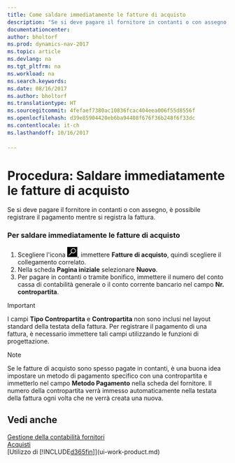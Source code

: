 ```yaml
---
title: Come saldare immediatamente le fatture di acquisto
description: "Se si deve pagare il fornitore in contanti o con assegno, è possibile effettuare la necessaria registrazione contemporaneamente a quella della fattura."
documentationcenter: 
author: bholtorf
ms.prod: dynamics-nav-2017
ms.topic: article
ms.devlang: na
ms.tgt_pltfrm: na
ms.workload: na
ms.search.keywords: 
ms.date: 08/16/2017
ms.author: bholtorf
ms.translationtype: HT
ms.sourcegitcommit: 4fefaef7380ac10836fcac404eea006f55d8556f
ms.openlocfilehash: d39e85904420eb6ba94408f676f36b248f6f33dc
ms.contentlocale: it-ch
ms.lasthandoff: 10/16/2017

---
```

# <a name="how-to-settle-purchase-invoices-promptly"></a>Procedura: Saldare immediatamente le fatture di acquisto
Se si deve pagare il fornitore in contanti o con assegno, è possibile registrare il pagamento mentre si registra la fattura.  
  
### <a name="to-settle-purchase-invoices-promptly"></a>Per saldare immediatamente le fatture di acquisto  
1. Scegliere l'icona ![Cerca pagina o report](media/ui-search/search_small.png "icona Cerca pagina o report"), immettere **Fatture di acquisto**, quindi scegliere il collegamento correlato.  
2. Nella scheda **Pagina iniziale** selezionare **Nuovo**.  
3.  Per pagare in contanti o tramite bonifico, immettere il numero del conto cassa di contabilità generale o il conto corrente bancario nel campo **Nr. contropartita**.  
  
> [!IMPORTANT]  
>  I campi **Tipo Contropartita** e **Contropartita** non sono inclusi nel layout standard della testata della fattura. Per registrare il pagamento di una fattura, è necessario immettere tali campi utilizzando le funzioni di progettazione.  
  
> [!NOTE]  
>  Se le fatture di acquisto sono spesso pagate in contanti, è una buona idea impostare un metodo di pagamento specifico con una contropartita e immetterlo nel campo **Metodo Pagamento** nella scheda del fornitore. Il numero della contropartita verrà immesso automaticamente nella testata della fattura ogni volta che ne verrà creata una nuova.  
  
## <a name="see-also"></a>Vedi anche  
[Gestione della contabilità fornitori](payables-manage-payables.md)  
[Acquisti](purchasing-manage-purchasing.md)  
[Utilizzo di [!INCLUDE[d365fin](includes/d365fin_md.md)]](ui-work-product.md)
